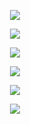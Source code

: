 <p align="center">
  <img src="https://github.com/yunhao1996/100-Days-ML-Learning-logs/blob/master/Day-30%2C31%2C32/pictures/1.png">
</p> 

<p align="center">
  <img src="https://github.com/yunhao1996/100-Days-ML-Learning-logs/blob/master/Day-30%2C31%2C32/pictures/2.png">
</p> 

<p align="center">
  <img src="https://github.com/yunhao1996/100-Days-ML-Learning-logs/blob/master/Day-30%2C31%2C32/pictures/3.png">
</p> 

<p align="center">
  <img src="https://github.com/yunhao1996/100-Days-ML-Learning-logs/blob/master/Day-30%2C31%2C32/pictures/4.png">
</p> 

<p align="center">
  <img src="https://github.com/yunhao1996/100-Days-ML-Learning-logs/blob/master/Day-30%2C31%2C32/pictures/5.png">
</p> 

<p align="center">
  <img src="https://github.com/yunhao1996/100-Days-ML-Learning-logs/blob/master/Day-30%2C31%2C32/pictures/6.png">
</p> 
